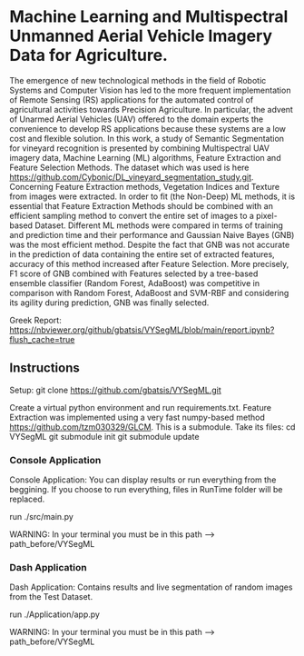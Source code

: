 # Machine Learning and Multispectral Unmanned Aerial Vehicle Imagery Data for Agriculture.

The emergence of new technological methods in the field of Robotic Systems and Computer Vision has led to the more frequent implementation of Remote Sensing (RS) applications for the automated control of agricultural activities towards Precision Agriculture. In particular, the advent of Unarmed Aerial Vehicles (UAV) offered to the domain experts the convenience to develop RS applications because these systems are a low cost and flexible solution. In this work, a study of Semantic Segmentation for vineyard recognition is presented by combining Multispectral UAV imagery data, Machine Learning (ML) algorithms, Feature Extraction and Feature Selection Methods. The dataset which was used is here https://github.com/Cybonic/DL_vineyard_segmentation_study.git. Concerning Feature Extraction methods, Vegetation Indices and Texture from images were extracted. In order to fit (the Non-Deep) ML methods, it is essential that Feature Extraction Methods should be combined with an efficient sampling method to convert the entire set of images to a pixel-based Dataset. Different ML methods were compared in terms of training and prediction time and their performance and Gaussian Naive Bayes (GNB) was the most efficient method. Despite the fact that GNB was not accurate in the prediction of data containing the entire set of extracted features, accuracy of this method increased after Feature Selection. More precisely, F1 score of GNB combined with Features selected by a tree-based ensemble classifier (Random Forest, AdaBoost) was competitive in comparison with Random Forest, AdaBoost and SVM-RBF and considering its agility during prediction, GNB was finally selected.

Greek Report: https://nbviewer.org/github/gbatsis/VYSegML/blob/main/report.ipynb?flush_cache=true

## Instructions

Setup: git clone https://github.com/gbatsis/VYSegML.git

Create a virtual python environment and run requirements.txt.
Feature Extraction was implemented using a very fast numpy-based method https://github.com/tzm030329/GLCM. This is a submodule. Take its files:
cd VYSegML
git submodule init
git submodule update

### Console Application 

Console Application: You can display results or run everything from the beggining. If you choose to run everything, files in RunTime folder will be replaced.  

run ./src/main.py

WARNING: In your terminal you must be in this path --> path_before/VYSegML

### Dash Application

Dash Application: Contains results and live segmentation of random images from the Test Dataset.

run ./Application/app.py

WARNING: In your terminal you must be in this path --> path_before/VYSegML 


